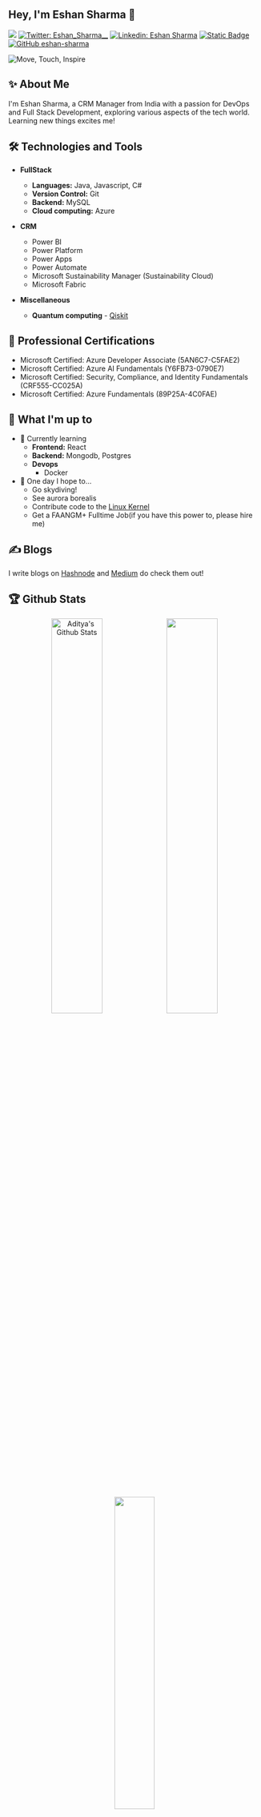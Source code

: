 
## Hey, I'm Eshan Sharma :wave:
![](https://komarev.com/ghpvc/?username=eshan-sharma)
[![Twitter: Eshan_Sharma__](https://img.shields.io/twitter/follow/Eshan_Sharma__?style=social)](https://twitter.com/Eshan_Sharma__)
[![Linkedin: Eshan Sharma](https://img.shields.io/badge/-EshanSharma-blue?style=flat-square&logo=Linkedin&logoColor=white&link=https://www.linkedin.com/in/eshan-sharma-a87b12190/)](https://www.linkedin.com/in/eshan-sharma-a87b12190/)
[![Static Badge](https://img.shields.io/badge/Leetcode-grey?logo=Leetcode&link=https%3A%2F%2Fleetcode.com%2FEshan-Sharma%2F)](https://leetcode.com/Eshan-Sharma/)
[![GitHub eshan-sharma](https://img.shields.io/github/followers/eshan-sharma?label=follow&style=social)](https://github.com/eshan-sharma)

![Move, Touch, Inspire](https://user-images.githubusercontent.com/43044334/170928139-d2f7459a-9bf6-4317-9618-b47df5721076.gif)

## :sparkles: About Me
I'm Eshan Sharma, a CRM Manager from India with a passion for DevOps and Full Stack Development, exploring various aspects of the tech world. Learning new things excites me!

## 🛠 Technologies and Tools
- **FullStack**
    - **Languages:** Java, Javascript, C#
    - **Version Control:** Git
    - **Backend:** MySQL
    - **Cloud computing:** Azure

- **CRM**
    - Power BI
    - Power Platform
    - Power Apps
    - Power Automate
    - Microsoft Sustainability Manager (Sustainability Cloud)
    - Microsoft Fabric
- **Miscellaneous**
    - **Quantum computing** - [Qiskit](https://github.com/Qiskit)

## :scroll: Professional Certifications
- Microsoft Certified: Azure Developer Associate (5AN6C7-C5FAE2)
- Microsoft Certified: Azure AI Fundamentals (Y6FB73-0790E7)
- Microsoft Certified: Security, Compliance, and Identity Fundamentals (CRF555-CC025A)
- Microsoft Certified: Azure Fundamentals (89P25A-4C0FAE)
  
## :diamond_shape_with_a_dot_inside: What I'm up to
- :seedling: Currently learning
    - **Frontend:** React
    - **Backend:** Mongodb, Postgres
    - **Devops**
        - Docker
- 🤞 One day I hope to...
    - Go skydiving!
    - See aurora borealis
    - Contribute code to the [Linux Kernel](https://github.com/torvalds/linux)
    - Get a FAANGM+ Fulltime Job(if you have this power to, please hire me)
      
## ✍️ Blogs
I write blogs on [Hashnode](https://eshansharma.hashnode.dev/) and [Medium](https://medium.com/@eshan.sharma108) do check them out!

## :trophy: Github Stats

<p align="center"> 
    <img src="https://github-readme-stats.vercel.app/api?username=eshan-sharma&theme=radical&show_icons=true" alt="Aditya's Github Stats" width="45%"/>
    <img  src="https://github-readme-streak-stats.herokuapp.com/?user=eshan-sharma&theme=dark" width="45%">
    <img  src="https://github-readme-stats.vercel.app/api/top-langs/?username=eshan-sharma&layout=compact&theme=dark&hide=css,scss,Handlebars,Makefile,Less&langs_count=10" width="40%">
</p>

## :gem: Recent Activity

<!--START_SECTION:activity-->
1. 🎉 Merged PR [#3](https://github.com/Eshan-Sharma/Odin-Project-Practice/pull/3) in [Eshan-Sharma/Odin-Project-Practice](https://github.com/Eshan-Sharma/Odin-Project-Practice)
2. 💪 Opened PR [#3](https://github.com/Eshan-Sharma/Odin-Project-Practice/pull/3) in [Eshan-Sharma/Odin-Project-Practice](https://github.com/Eshan-Sharma/Odin-Project-Practice)
3. 🎉 Merged PR [#1](https://github.com/Eshan-Sharma/css-exercises/pull/1) in [Eshan-Sharma/css-exercises](https://github.com/Eshan-Sharma/css-exercises)
<!--END_SECTION:activity-->
